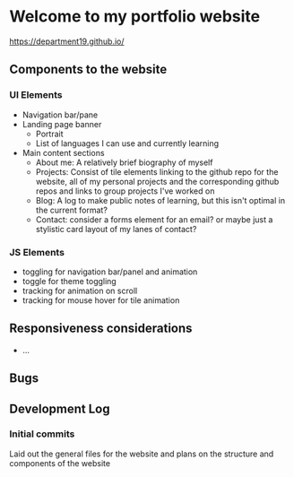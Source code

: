 # Welcome to my portfolio website

https://department19.github.io/


## Components to the website
### UI Elements
- Navigation bar/pane
- Landing page banner
	- Portrait
	- List of languages I can use and currently learning
- Main content sections
	- About me:
		A relatively brief biography of myself
	- Projects:
		Consist of tile elements linking to the github repo for the website, all of my personal projects and the corresponding github repos and links to group projects I've worked on
	- Blog:
		A log to make public notes of learning, but this isn't optimal in the current format?
	- Contact:
		consider a forms element for an email? or maybe just a stylistic card layout of my lanes of contact?

### JS Elements
- toggling for navigation bar/panel and animation
- toggle for theme toggling
- tracking for animation on scroll
- tracking for mouse hover for tile animation

## Responsiveness considerations
- ...


## Bugs


## Development Log

### Initial commits
Laid out the general files for the website and plans on the structure and components of the website